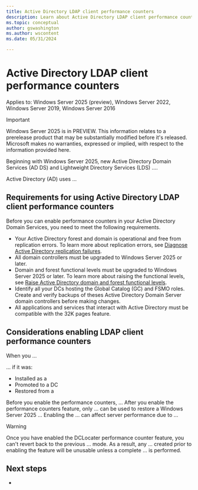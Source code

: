 ```yaml
---
title: Active Directory LDAP client performance counters
description: Learn about Active Directory LDAP client performance counters
ms.topic: conceptual
author: gswashington
ms.author: wscontent
ms.date: 05/31/2024

---
```


# Active Directory LDAP client performance counters

Applies to: Windows Server 2025 (preview), Windows Server 2022, Windows Server 2019, Windows Server 2016

> [!IMPORTANT]
> Windows Server 2025 is in PREVIEW. This information relates to a prerelease product that may be substantially modified before it's released. Microsoft makes no warranties, expressed or implied, with respect to the information provided here.

Beginning with Windows Server 2025, new Active Directory Domain Services (AD DS) and Lightweight Directory Services (LDS) ....

Active Directory (AD) uses ... 

## Requirements for using Active Directory LDAP client performance counters

Before you can enable performance counters in your Active Directory Domain Services, you need to meet the following requirements.

- Your Active Directory forest and domain is operational and free from replication errors. To learn more about replication errors, see [Diagnose Active Directory replication failures](/troubleshoot/windows-server/active-directory/diagnose-replication-failures).
- All domain controllers must be upgraded to Windows Server 2025 or later.
- Domain and forest functional levels must be upgraded to Windows Server 2025 or later. To learn more about raising the functional levels, see [Raise Active Directory domain and forest functional levels](/troubleshoot/windows-server/active-directory/raise-active-directory-domain-forest-functional-levels).
- Identify all your DCs hosting the Global Catalog (GC) and FSMO roles. Create and verify backups of theses Active Directory Domain Server domain controllers before making changes.
- All applications and services that interact with Active Directory must be compatible with the 32K pages feature.

## Considerations enabling LDAP client performance counters 

When you ...

... if it was:

- Installed as a
- Promoted to a DC
- Restored from a 

Before you enable the performance counters, ... After you enable the performance counters feature, only ...  can be used to restore a Windows Server 2025 ... Enabling the ... can affect server performance due to ...

> [!WARNING]
> Once you have enabled the DCLocater performance counter feature, you can't revert back to the previous ...  mode. As a result, any ... created prior to enabling the feature will be unusable unless a complete ... is performed.

## Next steps

- 

